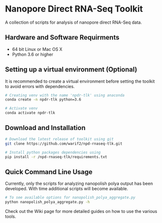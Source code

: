 # Nanopore Direct RNA-Seq Toolkit
A collection of scripts for analysis of nanopore direct 
RNA-Seq data.

## Hardware and Software Requirments
  * 64 bit Linux or Mac OS X
  * Python 3.6 or higher
  
## Setting up a virtual environment (Optional)
It is recommended to create a virtual environment before setting
the toolkit to avoid errors with dependencies.

```bash
# Creating venv with the name 'npdr-tlk' using anaconda
conda create -n npdr-tlk python=3.6

# Activate venv
conda activate npdr-tlk
```
  
## Download and Installation

```bash
# Download the latest release of toolkit using git
git clone https://github.com/warif2/npd-rnaseq-tlk.git

# Install python packages dependencies using
pip install -r /npd-rnaseq-tlk/requirements.txt
```

## Quick Command Line Usage
Currently, only the scripts for analyzing nanopolish polya output 
has been developed. With time additional scripts will become 
available. 
```bash
# To see available options for nanopolish_polya_aggregate.py
python nanopolish_polya_aggregate.py -h
```

Check out the Wiki page for more detailed guides on how to use the various tools.